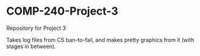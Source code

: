 # COMP-240-Project-3
Repository for Project 3

Takes log files from CS ban-to-fail, and makes pretty graphics from it (with stages in between).
